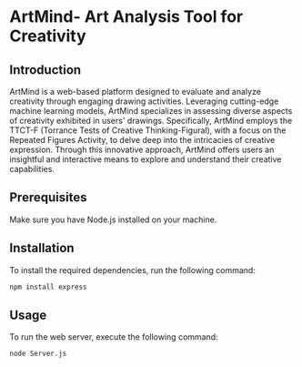 # ArtMind- Art Analysis Tool for Creativity

## Introduction

ArtMind is a web-based platform designed to evaluate and analyze creativity through engaging drawing activities. Leveraging cutting-edge machine learning models, ArtMind specializes in assessing diverse aspects of creativity exhibited in users' drawings. Specifically, ArtMind employs the TTCT-F (Torrance Tests of Creative Thinking-Figural), with a focus on the Repeated Figures Activity, to delve deep into the intricacies of creative expression. Through this innovative approach, ArtMind offers users an insightful and interactive means to explore and understand their creative capabilities.

## Prerequisites

Make sure you have Node.js installed on your machine.

## Installation

To install the required dependencies, run the following command:

```bash 
npm install express
```

## Usage
To run the web server, execute the following command:
```bash 
node Server.js
```